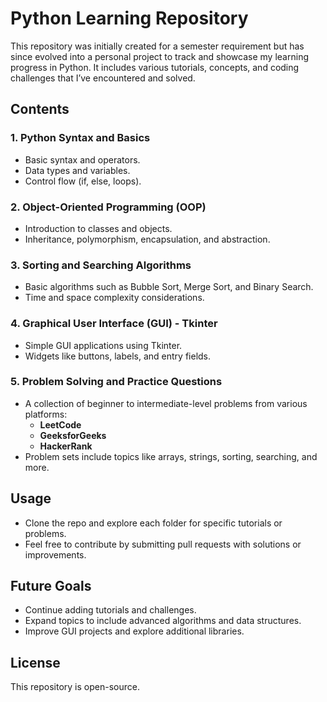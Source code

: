 # Python Learning Repository

This repository was initially created for a semester requirement but has since evolved into a personal project to track and showcase my learning progress in Python. It includes various tutorials, concepts, and coding challenges that I’ve encountered and solved.

## Contents

### 1. **Python Syntax and Basics**
   - Basic syntax and operators.
   - Data types and variables.
   - Control flow (if, else, loops).

### 2. **Object-Oriented Programming (OOP)**
   - Introduction to classes and objects.
   - Inheritance, polymorphism, encapsulation, and abstraction.

### 3. **Sorting and Searching Algorithms**
   - Basic algorithms such as Bubble Sort, Merge Sort, and Binary Search.
   - Time and space complexity considerations.

### 4. **Graphical User Interface (GUI) - Tkinter**
   - Simple GUI applications using Tkinter.
   - Widgets like buttons, labels, and entry fields.

### 5. **Problem Solving and Practice Questions**
   - A collection of beginner to intermediate-level problems from various platforms:
     - **LeetCode**
     - **GeeksforGeeks**
     - **HackerRank**
   - Problem sets include topics like arrays, strings, sorting, searching, and more.

## Usage

- Clone the repo and explore each folder for specific tutorials or problems.
- Feel free to contribute by submitting pull requests with solutions or improvements.

## Future Goals
   - Continue adding tutorials and challenges.
   - Expand topics to include advanced algorithms and data structures.
   - Improve GUI projects and explore additional libraries.

## License
This repository is open-source.
